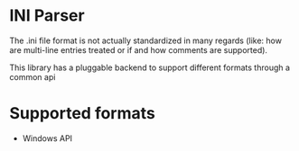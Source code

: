 # INI Parser

The .ini file format is not actually standardized in many regards (like: how are multi-line entries treated or if and how comments are supported).

This library has a pluggable backend to support different formats through a common api

# Supported formats

* Windows API

